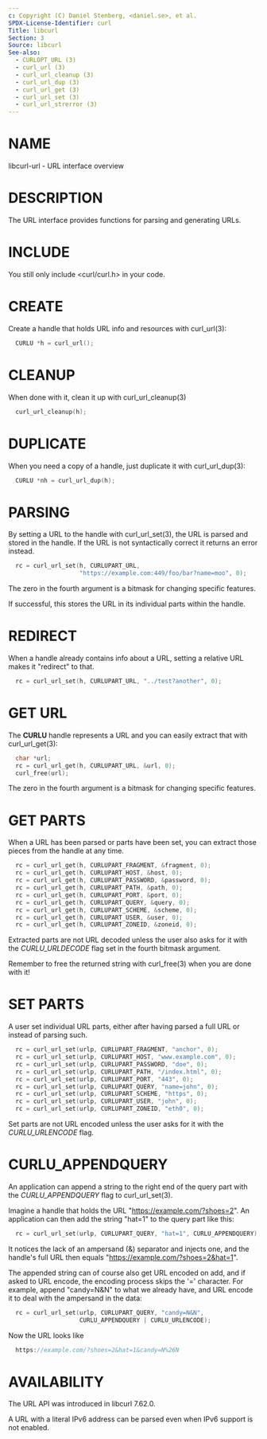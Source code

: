 ```yaml
---
c: Copyright (C) Daniel Stenberg, <daniel.se>, et al.
SPDX-License-Identifier: curl
Title: libcurl
Section: 3
Source: libcurl
See-also:
  - CURLOPT_URL (3)
  - curl_url (3)
  - curl_url_cleanup (3)
  - curl_url_dup (3)
  - curl_url_get (3)
  - curl_url_set (3)
  - curl_url_strerror (3)
---
```


# NAME

libcurl-url - URL interface overview

# DESCRIPTION

The URL interface provides functions for parsing and generating URLs.

# INCLUDE

You still only include <curl/curl.h> in your code.

# CREATE

Create a handle that holds URL info and resources with curl_url(3):
~~~c
  CURLU *h = curl_url();
~~~

# CLEANUP

When done with it, clean it up with curl_url_cleanup(3)
~~~c
  curl_url_cleanup(h);
~~~

# DUPLICATE

When you need a copy of a handle, just duplicate it with curl_url_dup(3):
~~~c
  CURLU *nh = curl_url_dup(h);
~~~

# PARSING

By setting a URL to the handle with curl_url_set(3), the URL is parsed
and stored in the handle. If the URL is not syntactically correct it returns
an error instead.
~~~c
  rc = curl_url_set(h, CURLUPART_URL,
                    "https://example.com:449/foo/bar?name=moo", 0);
~~~

The zero in the fourth argument is a bitmask for changing specific features.

If successful, this stores the URL in its individual parts within the handle.

# REDIRECT

When a handle already contains info about a URL, setting a relative URL makes
it "redirect" to that.
~~~c
  rc = curl_url_set(h, CURLUPART_URL, "../test?another", 0);
~~~

# GET URL

The **CURLU** handle represents a URL and you can easily extract that with
curl_url_get(3):
~~~c
  char *url;
  rc = curl_url_get(h, CURLUPART_URL, &url, 0);
  curl_free(url);
~~~
The zero in the fourth argument is a bitmask for changing specific features.

# GET PARTS

When a URL has been parsed or parts have been set, you can extract those
pieces from the handle at any time.

~~~c
  rc = curl_url_get(h, CURLUPART_FRAGMENT, &fragment, 0);
  rc = curl_url_get(h, CURLUPART_HOST, &host, 0);
  rc = curl_url_get(h, CURLUPART_PASSWORD, &password, 0);
  rc = curl_url_get(h, CURLUPART_PATH, &path, 0);
  rc = curl_url_get(h, CURLUPART_PORT, &port, 0);
  rc = curl_url_get(h, CURLUPART_QUERY, &query, 0);
  rc = curl_url_get(h, CURLUPART_SCHEME, &scheme, 0);
  rc = curl_url_get(h, CURLUPART_USER, &user, 0);
  rc = curl_url_get(h, CURLUPART_ZONEID, &zoneid, 0);
~~~

Extracted parts are not URL decoded unless the user also asks for it with the
*CURLU_URLDECODE* flag set in the fourth bitmask argument.

Remember to free the returned string with curl_free(3) when you are done
with it!

# SET PARTS

A user set individual URL parts, either after having parsed a full URL or
instead of parsing such.

~~~c
  rc = curl_url_set(urlp, CURLUPART_FRAGMENT, "anchor", 0);
  rc = curl_url_set(urlp, CURLUPART_HOST, "www.example.com", 0);
  rc = curl_url_set(urlp, CURLUPART_PASSWORD, "doe", 0);
  rc = curl_url_set(urlp, CURLUPART_PATH, "/index.html", 0);
  rc = curl_url_set(urlp, CURLUPART_PORT, "443", 0);
  rc = curl_url_set(urlp, CURLUPART_QUERY, "name=john", 0);
  rc = curl_url_set(urlp, CURLUPART_SCHEME, "https", 0);
  rc = curl_url_set(urlp, CURLUPART_USER, "john", 0);
  rc = curl_url_set(urlp, CURLUPART_ZONEID, "eth0", 0);
~~~

Set parts are not URL encoded unless the user asks for it with the
*CURLU_URLENCODE* flag.

# CURLU_APPENDQUERY

An application can append a string to the right end of the query part with the
*CURLU_APPENDQUERY* flag to curl_url_set(3).

Imagine a handle that holds the URL "https://example.com/?shoes=2". An
application can then add the string "hat=1" to the query part like this:

~~~c
  rc = curl_url_set(urlp, CURLUPART_QUERY, "hat=1", CURLU_APPENDQUERY);
~~~

It notices the lack of an ampersand (&) separator and injects one, and the
handle's full URL then equals "https://example.com/?shoes=2&hat=1".

The appended string can of course also get URL encoded on add, and if asked to
URL encode, the encoding process skips the '=' character. For example, append
"candy=N&N" to what we already have, and URL encode it to deal with the
ampersand in the data:
~~~c
  rc = curl_url_set(urlp, CURLUPART_QUERY, "candy=N&N",
                    CURLU_APPENDQUERY | CURLU_URLENCODE);
~~~

Now the URL looks like
~~~c
  https://example.com/?shoes=2&hat=1&candy=N%26N
~~~

# AVAILABILITY

The URL API was introduced in libcurl 7.62.0.

A URL with a literal IPv6 address can be parsed even when IPv6 support is not
enabled.

